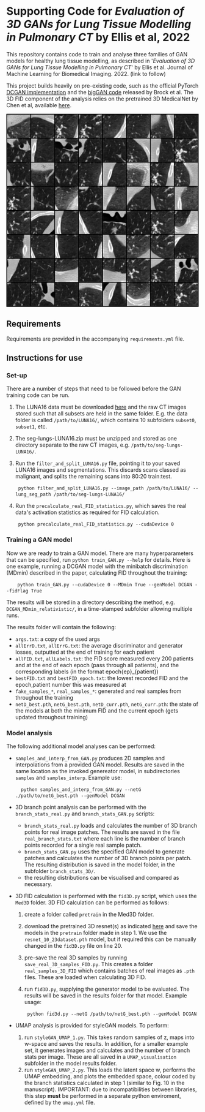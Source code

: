 # Supporting Code for *Evaluation of 3D GANs for Lung Tissue Modelling in Pulmonary CT* by Ellis et al, 2022

This repository contains code to train and analyse three families of GAN models for healthy lung tissue modelling, as described in '*Evaluation of 3D GANs for Lung Tissue Modelling in Pulmonary CT*' by Ellis et al. Journal of Machine Learning for Biomedical Imaging. 2022. (link to follow)

This project builds heavily on pre-existing code, such as the official PyTorch [DCGAN implementation](https://github.com/pytorch/examples/blob/main/dcgan/main.py) and the [bigGAN code](https://github.com/ajbrock/BigGAN-PyTorch) released by Brock et al. The 3D FID component of the analysis relies on the pretrained 3D MedicalNet by Chen et al, available [here](https://github.com/Tencent/MedicalNet).

![Generated samples from a trained bigGAN3D model](biggan_samples_eg.png)

## Requirements

Requirements are provided in the accompanying `requirements.yml` file. 

## Instructions for use

### Set-up

There are a number of steps that need to be followed before the GAN training code can be run.

1. The LUNA16 data must be downloaded [here](https://luna16.grand-challenge.org/Download/) and the raw CT images stored such that all subsets are held in the same folder. E.g. the data folder is called `/path/to/LUNA16/`, which contains 10 subfolders `subset0`, `subset1`, etc.
2. The seg-lungs-LUNA16.zip must be unzipped and stored as one directory separate to the raw CT images, e.g. `/path/to/seg-lungs-LUNA16/`.
3. Run the `filter_and_split_LUNA16.py` file, pointing it to your saved LUNA16 images and segmentations. This discards scans classed as malignant, and splits the remaining scans into 80:20 train:test.

        python filter_and_split_LUNA16.py --image_path /path/to/LUNA16/ --lung_seg_path /path/to/seg-lungs-LUNA16/
        
4. Run the `precalculate_real_FID_statistics.py`, which saves the real data's activation statistics as required for FID calculation.

        python precalculate_real_FID_statistics.py --cudaDevice 0

### Training a GAN model

Now we are ready to train a GAN model. There are many hyperparameters that can be specified, run `python train_GAN.py --help` for details. Here is one example, running a DCGAN model with the minibatch discrimination (MDmin) described in the paper, calculating FID throughout the training:

        python train_GAN.py --cudaDevice 0 --MDmin True --genModel DCGAN --fidFlag True

The results will be stored in a directory describing the method, e.g. `DCGAN_MDmin_relativistic/`, in a time-stamped subfolder allowing multiple runs.

The results folder will contain the following:

- `args.txt`: a copy of the used args
- `allErrD.txt`, `allErrG.txt`: the average discriminator and generator losses, outputted at the end of training for each patient
- `allFID.txt`, `allLabels.txt`: the FID score measured every 200 patients and at the end of each epoch (pass through all patients), and the corresponding labels (in the format epoch{ep}_{patient})
- `bestFID.txt` and `bestFID_epoch.txt`: the lowest recorded FID and the epoch,patient number this was measured at
- `fake_samples_*`, `real_samples_*`: generated and real samples from throughout the training
- `netD_best.pth`, `netG_best.pth`, `netD_curr.pth`, `netG_curr.pth`: the state of the models at both the minimum FID and the current epoch (gets updated throughout training)

### Model analysis

The following additional model analyses can be performed:

- `samples_and_interp_from_GAN.py` produces 2D samples and interpolations from a provided GAN model. Results are saved in the same location as the invoked genereator model, in subdirectories `samples` and `samples_interp`. Example use:

        python samples_and_interp_from_GAN.py --netG ./path/to/netG_best.pth --genModel DCGAN
        
- 3D branch point analysis can be performed with the `branch_stats_real.py` and `branch_stats_GAN.py` scripts:
    - `branch_stats_real.py` loads and calculates the number of 3D branch points for real image patches. The results are saved in the file `real_branch_stats.txt` where each line is the number of branch points recorded for a single real sample patch.
    - `branch_stats_GAN.py` uses the specified GAN model to generate patches and calculates the number of 3D branch points per patch. The resulting distribution is saved in the model folder, in the subfolder `branch_stats_3D/`.
    - the resulting distributions can be visualised and compared as necessary.

- 3D FID calculation is performed with the `fid3D.py` script, which uses the `Med3D` folder. 3D FID calculation can be performed as follows:
    1. create a folder called `pretrain` in the Med3D folder.
    2. download the pretrained 3D resnet(s) as indicated [here](https://github.com/Tencent/MedicalNet) and save the models in the `pretrain` folder made in step 1. We use the `resnet_10_23dataset.pth` model, but if required this can be manually changed in the `fid3D.py` file on line 20.
    3. pre-save the real 3D samples by running `save_real_3D_samples_FID.py`. This creates a folder `real_samples_3D_FID` which contains batches of real images as `.pth` files. These are loaded when calculating 3D FID.
    4. run `fid3D.py`, supplying the generator model to be evaluated. The results will be saved in the results folder for that model. Example usage:
    
            python fid3d.py --netG /path/to/netG_best.pth --genModel DCGAN
            
- UMAP analysis is provided for styleGAN models. To perform:
    1. run `styleGAN_UMAP_1.py`. This takes random samples of z, maps into w-space and saves the results. In addition, for a smaller example set, it generates images and calculates and the number of branch stats per image. These are all saved in a `UMAP_visualisation` subfolder in the model results folder.
    2. run `styleGAN_UMAP_2.py`. This loads the latent space w, performs the UMAP embedding, and plots the embedded space, colour coded by the branch statistics calculated in step 1 (similar to Fig. 10 in the manuscript). IMPORTANT: due to incompatibilities between libraries, this step **__must__** be performed in a separate python enviroment, defined by the `umap.yml` file. 
       
